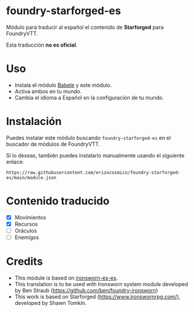# foundry-starforged-es

Módulo para traducir al español el contenido de **Starforged** para FoundryVTT.

Esta traducción **no es oficial**.

# Uso

-   Instala el módulo [Babele](https://foundryvtt.com/packages/babele) y este módulo.
-   Activa ambos en tu mundo.
-   Cambia el idioma a Español en la configuración de tu mundo.

# Instalación

Puedes instalar este módulo buscando `foundry-starforged-es` en el buscador de módulos de FoundryVTT.

Si lo deseas, también puedes instalarlo manualmente usando el siguiente enlace:

```
https://raw.githubusercontent.com/erizocosmico/foundry-starforged-es/main/module.json
```

# Contenido traducido

-   [x] Movimientos
-   [x] Recursos
-   [ ] Oráculos
-   [ ] Enemigos

# Credits

-   This module is based on [ironsworn-es-es](https://github.com/jesberpen/ironsworn-es-es).
-   This translation is to be used with Ironsworn system module developed by Ben Straub (https://github.com/ben/foundry-ironsworn)
-   This work is based on Starforged (https://www.ironswornrpg.com/), developed by Shawn Tomkin.
